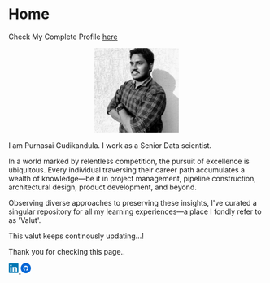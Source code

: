# Home

Check My Complete Profile [here](https://purnasai.github.io/)

<p align="center" width="100%">
    <img width="33%" src="../icons/profile_pic.jpg">
</p>

I am Purnasai Gudikandula. I work as a Senior Data scientist. 

In a world marked by relentless competition, the pursuit of excellence is ubiquitous. Every individual traversing their career path accumulates a wealth of knowledge—be it in project management, pipeline construction, architectural design, product development, and beyond.

Observing diverse approaches to preserving these insights, I've curated a singular repository for all my learning experiences—a place I fondly refer to as 'Valut'.

This valut keeps continously updating...!

<!-- These are comments here. they wont show up in frontend -->
<!-- cvpr workshop vids: https://www.youtube.com/@ComputerVisionFoundation/videos -->
<!-- Bytes should be in every page -->


Thank you for checking this page..

<div>
    <a href="https://www.linkedin.com/in/purnasai-gudikandula/"style="display: inline-block margin-right: 500px;">
    <img src="../icons/linkedin-original.svg" alt="linkedin" style="width:20px;height:20px;">
    </a>
    <a href="https://github.com/purnasai">
    <img src="../icons/github.svg" alt="github" style="width:20px;height:20px;">
    </a>
</div>
